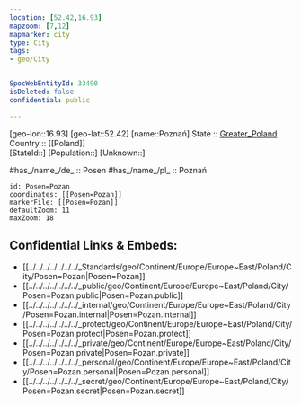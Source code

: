 ```yaml
---
location: [52.42,16.93] 
mapzoom: [7,12] 
mapmarker: city 
type: City
tags:
- geo/City


SpocWebEntityId: 33490
isDeleted: false
confidential: public

---
```

[geo-lon::16.93] 
[geo-lat::52.42] 
[name::Poznań] 
State ::  [Greater_Poland](../../Greater_Poland.md) 
Country :: [[Poland]]  
[StateId::] 
[Population::] 
[Unknown::] 

#has_/name_/de_ :: Posen 
#has_/name_/pl_ :: Poznań

```leaflet
id: Posen=Pozan
coordinates: [[Posen=Pozan]] 
markerFile: [[Posen=Pozan]] 
defaultZoom: 11 
maxZoom: 18
```


## Confidential Links & Embeds: 
- [[../../../../../../../_Standards/geo/Continent/Europe/Europe~East/Poland/City/Posen=Pozan|Posen=Pozan]] 
- [[../../../../../../../_public/geo/Continent/Europe/Europe~East/Poland/City/Posen=Pozan.public|Posen=Pozan.public]] 
- [[../../../../../../../_internal/geo/Continent/Europe/Europe~East/Poland/City/Posen=Pozan.internal|Posen=Pozan.internal]] 
- [[../../../../../../../_protect/geo/Continent/Europe/Europe~East/Poland/City/Posen=Pozan.protect|Posen=Pozan.protect]] 
- [[../../../../../../../_private/geo/Continent/Europe/Europe~East/Poland/City/Posen=Pozan.private|Posen=Pozan.private]] 
- [[../../../../../../../_personal/geo/Continent/Europe/Europe~East/Poland/City/Posen=Pozan.personal|Posen=Pozan.personal]] 
- [[../../../../../../../_secret/geo/Continent/Europe/Europe~East/Poland/City/Posen=Pozan.secret|Posen=Pozan.secret]] 
